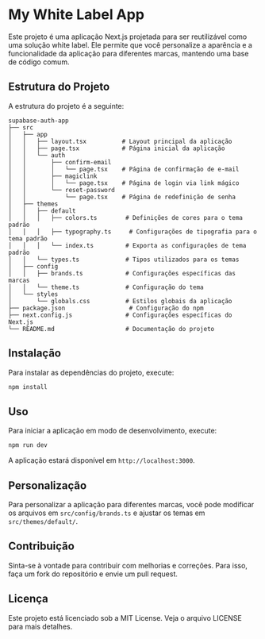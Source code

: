 # My White Label App

Este projeto é uma aplicação Next.js projetada para ser reutilizável como uma solução white label. Ele permite que você personalize a aparência e a funcionalidade da aplicação para diferentes marcas, mantendo uma base de código comum.

## Estrutura do Projeto

A estrutura do projeto é a seguinte:

```
supabase-auth-app
├── src
│   ├── app
│   │   ├── layout.tsx          # Layout principal da aplicação
│   │   ├── page.tsx            # Página inicial da aplicação
│   │   └── auth
│   │       ├── confirm-email
│   │       │   └── page.tsx    # Página de confirmação de e-mail
│   │       ├── magiclink
│   │       │   └── page.tsx    # Página de login via link mágico
│   │       └── reset-password
│   │           └── page.tsx    # Página de redefinição de senha
│   ├── themes
│   │   ├── default
│   │   │   ├── colors.ts        # Definições de cores para o tema padrão
│   │   │   ├── typography.ts     # Configurações de tipografia para o tema padrão
│   │   │   └── index.ts         # Exporta as configurações de tema padrão
│   │   └── types.ts             # Tipos utilizados para os temas
│   ├── config
│   │   ├── brands.ts            # Configurações específicas das marcas
│   │   └── theme.ts             # Configuração do tema
│   └── styles
│       └── globals.css          # Estilos globais da aplicação
├── package.json                  # Configuração do npm
├── next.config.js               # Configurações específicas do Next.js
└── README.md                    # Documentação do projeto
```

## Instalação

Para instalar as dependências do projeto, execute:

```bash
npm install
```

## Uso

Para iniciar a aplicação em modo de desenvolvimento, execute:

```bash
npm run dev
```

A aplicação estará disponível em `http://localhost:3000`.

## Personalização

Para personalizar a aplicação para diferentes marcas, você pode modificar os arquivos em `src/config/brands.ts` e ajustar os temas em `src/themes/default/`.

## Contribuição

Sinta-se à vontade para contribuir com melhorias e correções. Para isso, faça um fork do repositório e envie um pull request.

## Licença

Este projeto está licenciado sob a MIT License. Veja o arquivo LICENSE para mais detalhes.


